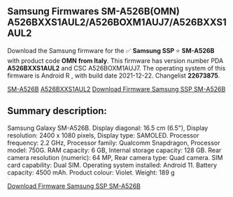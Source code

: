 <h2>Samsung Firmwares SM-A526B(OMN) A526BXXS1AUL2/A526BOXM1AUJ7/A526BXXS1AUL2</h2>
Download the Samsung firmware for the ✅ <strong>Samsung SSP </strong> ⭐ <strong>SM-A526B</strong> with product code <strong>OMN</strong> <strong> from Italy</strong>. This firmware has version number PDA <strong>A526BXXS1AUL2</strong> and CSC A526BOXM1AUJ7. The operating system of this firmware is Android R , with build date 2021-12-22. Changelist <strong>22673875</strong>.

[SM-A526B](https://samfirm.shop/samsung/model/SM-A526B)
[A526BXXS1AUL2](https://samfirm.shop/samsung/pda/A526BXXS1AUL2)
[Download Firmware Samsung SSP SM-A526B](https://samfirm.shop/samsung/firmware/484732)
<h2>Summary description:</h2>
<p>Samsung Galaxy SM-A526B. Display diagonal: 16.5 cm (6.5"), Display resolution: 2400 x 1080 pixels, Display type: SAMOLED. Processor frequency: 2.2 GHz, Processor family: Qualcomm Snapdragon, Processor model: 750G. RAM capacity: 6 GB, Internal storage capacity: 128 GB. Rear camera resolution (numeric): 64 MP, Rear camera type: Quad camera. SIM card capability: Dual SIM. Operating system installed: Android 11. Battery capacity: 4500 mAh. Product colour: Violet. Weight: 189 g</p>


[Download Firmware Samsung SSP SM-A526B](https://samfirm.shop/samsung/firmware/484732)
